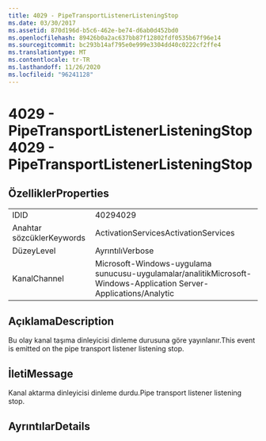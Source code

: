 ```yaml
---
title: 4029 - PipeTransportListenerListeningStop
ms.date: 03/30/2017
ms.assetid: 870d196d-b5c6-462e-be74-d6ab0d452bd0
ms.openlocfilehash: 89426b0a2ac637bb87f12802fdf0535b67f96e14
ms.sourcegitcommit: bc293b14af795e0e999e3304dd40c0222cf2ffe4
ms.translationtype: MT
ms.contentlocale: tr-TR
ms.lasthandoff: 11/26/2020
ms.locfileid: "96241128"
---
```

# <a name="4029---pipetransportlistenerlisteningstop"></a><span data-ttu-id="4e7fa-102">4029 - PipeTransportListenerListeningStop</span><span class="sxs-lookup"><span data-stu-id="4e7fa-102">4029 - PipeTransportListenerListeningStop</span></span>

## <a name="properties"></a><span data-ttu-id="4e7fa-103">Özellikler</span><span class="sxs-lookup"><span data-stu-id="4e7fa-103">Properties</span></span>  
  
|||  
|-|-|  
|<span data-ttu-id="4e7fa-104">ID</span><span class="sxs-lookup"><span data-stu-id="4e7fa-104">ID</span></span>|<span data-ttu-id="4e7fa-105">4029</span><span class="sxs-lookup"><span data-stu-id="4e7fa-105">4029</span></span>|  
|<span data-ttu-id="4e7fa-106">Anahtar sözcükler</span><span class="sxs-lookup"><span data-stu-id="4e7fa-106">Keywords</span></span>|<span data-ttu-id="4e7fa-107">ActivationServices</span><span class="sxs-lookup"><span data-stu-id="4e7fa-107">ActivationServices</span></span>|  
|<span data-ttu-id="4e7fa-108">Düzey</span><span class="sxs-lookup"><span data-stu-id="4e7fa-108">Level</span></span>|<span data-ttu-id="4e7fa-109">Ayrıntılı</span><span class="sxs-lookup"><span data-stu-id="4e7fa-109">Verbose</span></span>|  
|<span data-ttu-id="4e7fa-110">Kanal</span><span class="sxs-lookup"><span data-stu-id="4e7fa-110">Channel</span></span>|<span data-ttu-id="4e7fa-111">Microsoft-Windows-uygulama sunucusu-uygulamalar/analitik</span><span class="sxs-lookup"><span data-stu-id="4e7fa-111">Microsoft-Windows-Application Server-Applications/Analytic</span></span>|  
  
## <a name="description"></a><span data-ttu-id="4e7fa-112">Açıklama</span><span class="sxs-lookup"><span data-stu-id="4e7fa-112">Description</span></span>  

 <span data-ttu-id="4e7fa-113">Bu olay kanal taşıma dinleyicisi dinleme durusuna göre yayınlanır.</span><span class="sxs-lookup"><span data-stu-id="4e7fa-113">This event is emitted on the pipe transport listener listening stop.</span></span>  
  
## <a name="message"></a><span data-ttu-id="4e7fa-114">İleti</span><span class="sxs-lookup"><span data-stu-id="4e7fa-114">Message</span></span>  

 <span data-ttu-id="4e7fa-115">Kanal aktarma dinleyicisi dinleme durdu.</span><span class="sxs-lookup"><span data-stu-id="4e7fa-115">Pipe transport listener listening stop.</span></span>  
  
## <a name="details"></a><span data-ttu-id="4e7fa-116">Ayrıntılar</span><span class="sxs-lookup"><span data-stu-id="4e7fa-116">Details</span></span>
